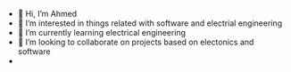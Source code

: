 - 👋 Hi, I’m Ahmed
- 👀 I’m interested in things related with software and electrial engineering
- 🌱 I’m currently learning electrical engineering
- 💞️ I’m looking to collaborate on projects based on electonics and software
- 
<!---
ahmedncghxh/ahmedncghxh is a ✨ special ✨ repository because its `README.md` (this file) appears on your GitHub profile.
You can click the Preview link to take a look at your changes.
--->
